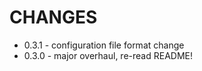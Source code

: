 CHANGES
=======

* 0.3.1 - configuration file format change
* 0.3.0 - major overhaul, re-read README!  
